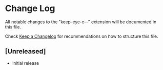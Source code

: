 # Change Log

All notable changes to the "keep-eye-c--" extension will be documented in this file.

Check [Keep a Changelog](http://keepachangelog.com/) for recommendations on how to structure this file.

## [Unreleased]

- Initial release
